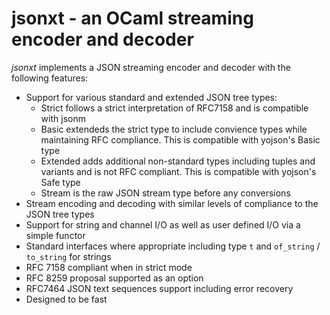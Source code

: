 # jsonxt - an OCaml streaming encoder and decoder

*jsonxt* implements a JSON streaming encoder and decoder with the following features:

* Support for various standard and extended JSON tree types:
  * Strict follows a strict interpretation of RFC7158 and is compatible
    with jsonm
  * Basic extendeds the strict type to include convience types while maintaining
    RFC compliance.  This is compatible with yojson's Basic type
  * Extended adds additional non-standard types including tuples and variants
    and is not RFC compliant. This is compatible with yojson's Safe type
  * Stream is the raw JSON stream type before any conversions
* Stream encoding and decoding with similar levels of compliance to the JSON tree types
* Support for string and channel I/O as well as user defined I/O via a simple functor
* Standard interfaces where appropriate including type `t` and `of_string` / `to_string`
  for strings
* RFC 7158 compliant when in strict mode
* RFC 8259 proposal supported as an option
* RFC7464 JSON text sequences support including error recovery
* Designed to be fast
